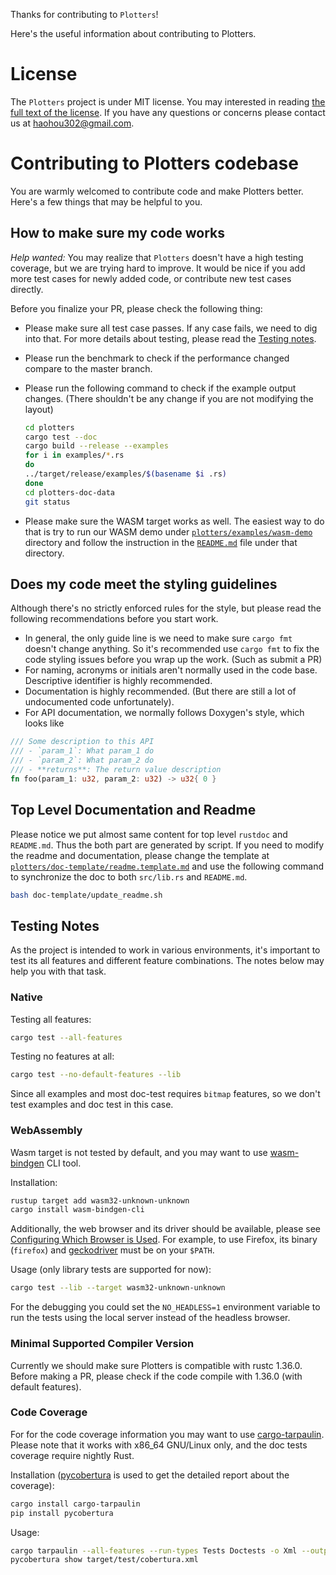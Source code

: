 Thanks for contributing to `Plotters`! 

Here's the useful information about contributing to Plotters.

# License

The `Plotters` project is under MIT license.
You may interested in reading [the full text of the license](https://github.com/plotters-rs/plotters/blob/master/LICENSE).
If you have any questions or concerns please contact us at <haohou302@gmail.com>.

# Contributing to Plotters codebase

You are warmly welcomed to contribute code and make Plotters better. Here's a few things that may be helpful to you.

## How to make sure my code works

*Help wanted:* You may realize that `Plotters` doesn't have a high testing coverage, but we are trying hard to improve. It would be nice if you add more test cases for newly added code, or contribute new test cases directly.

Before you finalize your PR, please check the following thing:

- Please make sure all test case passes. If any case fails, we need to dig into that. For more details about testing, please read the [Testing notes](#testing-notes).

- Please run the benchmark to check if the performance changed compare to the master branch.

- Please run the following command to check if the example output changes. (There shouldn't be any change if you are not modifying the layout)

  ```bash
  cd plotters
  cargo test --doc
  cargo build --release --examples
  for i in examples/*.rs
  do
  ../target/release/examples/$(basename $i .rs)
  done
  cd plotters-doc-data
  git status
  ```

- Please make sure the WASM target works as well. The easiest way to do that is try to run our WASM demo under [`plotters/examples/wasm-demo`](https://github.com/plotters-rs/plotters/tree/master/plotters/examples/wasm-demo) directory and follow the instruction in the [`README.md`](./plotters/examples/wasm-demo/README.md) file under that directory.

## Does my code meet the styling guidelines

Although there's no strictly enforced rules for the style, but please read the following recommendations before you start work.

- In general, the only guide line is we need to make sure `cargo fmt` doesn't change anything. So it's recommended use `cargo fmt` to fix the code styling issues before you wrap up the work. (Such as submit a PR)
- For naming, acronyms or initials aren't normally used in the code base. Descriptive identifier is highly recommended.
- Documentation is highly recommended. (But there are still a lot of undocumented code unfortunately).
- For API documentation, we normally follows Doxygen's style, which looks like

```rust
/// Some description to this API
/// - `param_1`: What param_1 do
/// - `param_2`: What param_2 do
/// - **returns**: The return value description
fn foo(param_1: u32, param_2: u32) -> u32{ 0 }
```

## Top Level Documentation and Readme

Please notice we put almost same content for top level `rustdoc` and `README.md`. Thus the both part are generated by script.
If you need to modify the readme and documentation, please change the template at [`plotters/doc-template/readme.template.md`](https://github.com/plotters-rs/plotters/blob/master/doc-template/readme.template.md) and 
use the following command to synchronize the doc to both `src/lib.rs` and `README.md`.

```bash
bash doc-template/update_readme.sh
```

## Testing Notes

As the project is intended to work in various environments, it's important to test its all features and different feature combinations. The notes below may help you with that task.

### Native

Testing all features:

```bash
cargo test --all-features
```

Testing no features at all:

```bash
cargo test --no-default-features --lib
```

Since all examples and most doc-test requires `bitmap` features, so we don't test examples and doc test in this case.

### WebAssembly

Wasm target is not tested by default, and you may want to use [wasm-bindgen](https://rustwasm.github.io/docs/wasm-bindgen/wasm-bindgen-test/usage.html) CLI tool.

Installation:

```bash
rustup target add wasm32-unknown-unknown
cargo install wasm-bindgen-cli
```

Additionally, the web browser and its driver should be available, please see [Configuring Which Browser is Used](https://rustwasm.github.io/wasm-bindgen/wasm-bindgen-test/browsers.html#configuring-which-browser-is-used-1). For example, to use Firefox, its binary (`firefox`) and [geckodriver](https://github.com/mozilla/geckodriver/releases) must be on your `$PATH`.

Usage (only library tests are supported for now):

```bash
cargo test --lib --target wasm32-unknown-unknown
```

For the debugging you could set the `NO_HEADLESS=1` environment variable to run the tests using the local server instead of the headless browser.

### Minimal Supported Compiler Version

Currently we should make sure Plotters is compatible with rustc 1.36.0.
Before making a PR, please check if the code compile with 1.36.0 (with default features).

### Code Coverage

For for the code coverage information you may want to use [cargo-tarpaulin](https://crates.io/crates/cargo-tarpaulin). Please note that it works with x86_64 GNU/Linux only, and the doc tests coverage require nightly Rust.

Installation ([pycobertura](https://pypi.python.org/pypi/pycobertura) is used to get the detailed report about the coverage):

```bash
cargo install cargo-tarpaulin
pip install pycobertura
```

Usage:

```bash
cargo tarpaulin --all-features --run-types Tests Doctests -o Xml --output-dir target/test
pycobertura show target/test/cobertura.xml
```

